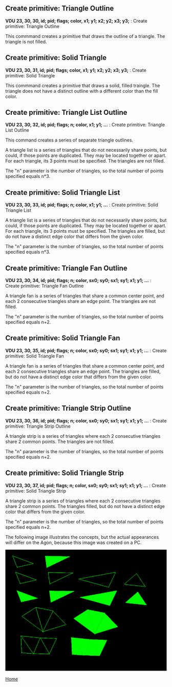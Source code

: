 ## Create primitive: Triangle Outline
<b>VDU 23, 30, 30, id; pid; flags; color, x1; y1; x2; y2; x3; y3;</b> : Create primitive: Triangle Outline

This commmand creates a primitive that draws the outline of a triangle. The triangle is not filled.

## Create primitive: Solid Triangle
<b>VDU 23, 30, 31, id; pid; flags; color, x1; y1; x2; y2; x3; y3;</b> : Create primitive: Solid Triangle

This commmand creates a primitive that draws a solid, filled
traingle. The triangle does not have a distinct outline with
a different color than the fill color.

## Create primitive: Triangle List Outline
<b>VDU 23, 30, 32, id; pid; flags; n; color, x1; y1; ...</b> : Create primitive: Triangle List Outline

This command creates a series of separate triangle outlines.

A triangle list is a series of triangles that do not necessarily share points, but could, if those points are duplicated. They may be located together or apart. For each triangle, its 3 points must be specified. The triangles are not filled.

The "n" parameter is the number of triangles, so the total number of points specified equals n*3.

## Create primitive: Solid Triangle List
<b>VDU 23, 30, 33, id; pid; flags; n; color, x1; y1; ...</b> : Create primitive: Solid Triangle List

A triangle list is a series of triangles that do not necessarily share points, but could, if those points are duplicated. They may be located together or apart. For each triangle, its 3 points must be specified. The triangles are filled, but do not have a distinct
edge color that differs from the given color.

The "n" parameter is the number of triangles, so the total number of points specified equals n*3.

## Create primitive: Triangle Fan Outline
<b>VDU 23, 30, 34, id; pid; flags; n; color, sx0; sy0; sx1; sy1; x1; y1; ...</b> : Create primitive: Triangle Fan Outline

A triangle fan is a series of triangles that share a common center point, and each 2 consecutive triangles share an edge point.
The triangles are not filled.

The "n" parameter is the number of triangles, so the total number of points specified equals n+2.

## Create primitive: Solid Triangle Fan
<b>VDU 23, 30, 35, id; pid; flags; n; color, sx0; sy0; sx1; sy1; x1; y1; ...</b> : Create primitive: Solid Triangle Fan

A triangle fan is a series of triangles that share a common center point, and each 2 consecutive triangles share an edge point.
The triangles are filled, but do not have a distinct
edge color that differs from the given color.

The "n" parameter is the number of triangles, so the total number of points specified equals n+2.

## Create primitive: Triangle Strip Outline
<b>VDU 23, 30, 36, id; pid; flags; n; color, sx0; sy0; sx1; sy1; x1; y1; ...</b> : Create primitive: Triangle Strip Outline

A triangle strip is a series of triangles where each 2 consecutive triangles share 2 common points. The triangles are not filled.

The "n" parameter is the number of triangles, so the total number of points specified equals n+2.

## Create primitive: Solid Triangle Strip
<b>VDU 23, 30, 37, id; pid; flags; n; color, sx0; sy0; sx1; sy1; x1; y1; ...</b> : Create primitive: Solid Triangle Strip

A triangle strip is a series of triangles where each 2 consecutive triangles share 2 common points. The triangles filled, but do not have a distinct
edge color that differs from the given color.

The "n" parameter is the number of triangles, so the total number of points specified equals n+2.

The following image illustrates the concepts, but the actual appearances will differ on the Agon, because this image was created on a PC.

![Triangle](triangle.png)

[Home](otf_mode.md)
